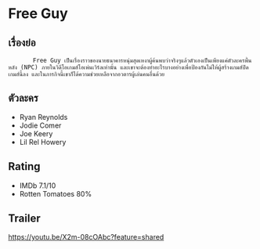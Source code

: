 # Free Guy 

## เรื่องย่อ
           Free Guy เป็นเรื่องราวของนายธนาคารหนุ่มสุดเหงาผู้ค้นพบว่าจริงๆแล้วตัวเองเป็นเพียงแค่ตัวละครพื้นหลัง (NPC) ภายในวิดีโอเกมส์โอเพ่นเวิร์ลเท่านั้น และเขาจะต้องทำอะไรบางอย่างเพื่อป้องกันไม่ให้ผู้สร้างเกมส์ปิดเกมส์นี้ลง และในภารกิจนี้เขาก็ได้ความช่วยเหลือจากอวตารผู้เล่นคนอื่นด้วย



## ตัวละคร
- Ryan Reynolds
- Jodie Comer
- Joe Keery
- Lil Rel Howery

## Rating
- IMDb 7.1/10
- Rotten Tomatoes 80%

## Trailer
https://youtu.be/X2m-08cOAbc?feature=shared